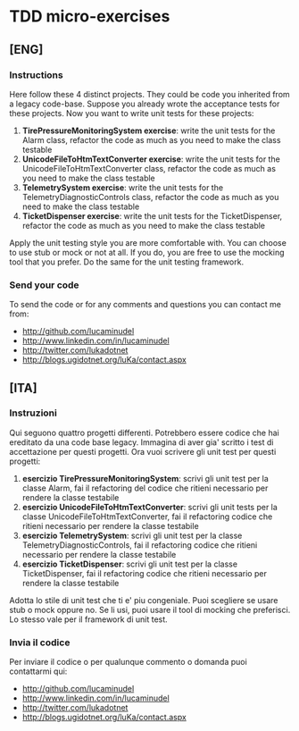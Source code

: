 # TDD micro-exercises

## [ENG]

### Instructions

Here follow these 4 distinct projects. They could be code you inherited from a legacy code-base. Suppose you already wrote the acceptance tests for these projects. 
Now you want to write unit tests for these projects:

1. **TirePressureMonitoringSystem exercise**:  write the unit tests for the Alarm class, refactor the code as much as you need to make the class testable
1. **UnicodeFileToHtmTextConverter exercise**: write the unit tests for the UnicodeFileToHtmTextConverter class, refactor the code as much as you need to make the class testable
1. **TelemetrySystem exercise**: write the unit tests for the TelemetryDiagnosticControls class, refactor the code as much as you need to make the class testable
1. **TicketDispenser exercise**: write the unit tests for the TicketDispenser, refactor the code as much as you need to make the class testable

Apply the unit testing style you are more comfortable with. You can choose to use stub or mock or not at all. If you do, you are free to use the mocking tool that you prefer. Do the same for the unit testing framework.

### Send your code

To send the code or for any comments and questions you can contact me from:

-  http://github.com/lucaminudel 
-  http://www.linkedin.com/in/lucaminudel 
-  http://twitter.com/lukadotnet 
-  http://blogs.ugidotnet.org/luKa/contact.aspx 




## [ITA]



### Instruzioni

Qui seguono quattro progetti differenti. Potrebbero essere codice che hai ereditato da una code base legacy. Immagina di aver gia' scritto i test di accettazione per questi progetti. 
Ora vuoi scrivere gli unit test per questi progetti:

1. **esercizio TirePressureMonitoringSystem**: scrivi gli unit test per la classe Alarm, fai il refactoring del codice che ritieni necessario per rendere la classe testabile
1. **esercizio UnicodeFileToHtmTextConverter**: scrivi gli unit tests per la classe UnicodeFileToHtmTextConverter, fai il refactoring codice che ritieni necessario per rendere la classe testabile
1. **esercizio TelemetrySystem**: scrivi gli unit test per la classe TelemetryDiagnosticControls, fai il refactoring codice che ritieni necessario per rendere la classe testabile
1. **esercizio TicketDispenser**: scrivi gli unit test per la classe TicketDispenser, fai il refactoring codice che ritieni necessario per rendere la classe testabile

Adotta lo stile di unit test che ti e' piu congeniale. Puoi scegliere se usare stub o mock oppure no. Se li usi, puoi usare il tool di mocking che preferisci. Lo stesso vale per il framework di unit test.
  
### Invia il codice
  
Per inviare il codice o per qualunque commento o domanda puoi contattarmi qui:

-  http://github.com/lucaminudel 
-  http://www.linkedin.com/in/lucaminudel 
-  http://twitter.com/lukadotnet 
-  http://blogs.ugidotnet.org/luKa/contact.aspx 



